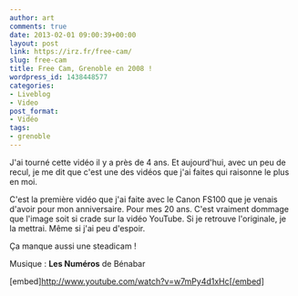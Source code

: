 ```yaml
---
author: art
comments: true
date: 2013-02-01 09:00:39+00:00
layout: post
link: https://irz.fr/free-cam/
slug: free-cam
title: Free Cam, Grenoble en 2008 !
wordpress_id: 1438448577
categories:
- Liveblog
- Video
post_format:
- Vidéo
tags:
- grenoble
---
```


J'ai tourné cette vidéo il y a près de 4 ans. Et aujourd'hui, avec un peu de recul, je me dit que c'est une des vidéos que j'ai faites qui raisonne le plus en moi.

C'est la première vidéo que j'ai faite avec le Canon FS100 que je venais d'avoir pour mon anniversaire. Pour mes 20 ans. C'est vraiment dommage que l'image soit si crade sur la vidéo YouTube. Si je retrouve l'originale, je la mettrai. Même si j'ai peu d'espoir.

Ça manque aussi une steadicam !

Musique : **Les Numéros** de Bénabar

[embed]http://www.youtube.com/watch?v=w7mPy4d1xHc[/embed]
